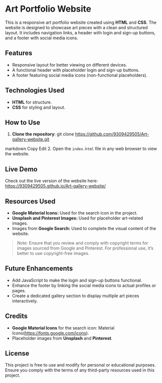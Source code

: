 # Art Portfolio Website

This is a responsive art portfolio website created using **HTML** and **CSS**. The website is designed to showcase art pieces with a clean and structured layout. It includes navigation links, a header with login and sign-up buttons, and a footer with social media icons.

## Features
- Responsive layout for better viewing on different devices.
- A functional header with placeholder login and sign-up buttons.
- A footer featuring social media icons (non-functional placeholders).

## Technologies Used
- **HTML** for structure.
- **CSS** for styling and layout.

## How to Use
1. **Clone the repository**:
git clone https://github.com/9309429505/Art-gallery-website.git

markdown
Copy
Edit
2. Open the `index.html` file in any web browser to view the website.

## Live Demo
Check out the live version of the website here:  
https://9309429505.github.io/Art-gallery-website/

## Resources Used
- **Google Material Icons:** Used for the search icon in the project.  
- **Unsplash and Pinterest Images:** Used for placeholder art-related images.  
- Images from **Google Search:** Used to complete the visual content of the website.  
> *Note:* Ensure that you review and comply with copyright terms for images sourced from Google and Pinterest. For professional use, it’s better to use copyright-free images.

## Future Enhancements
- Add JavaScript to make the login and sign-up buttons functional.
- Enhance the footer by linking the social media icons to actual profiles or pages.
- Create a dedicated gallery section to display multiple art pieces interactively.

## Credits
- **Google Material Icons** for the search icon: Material Icons(https://fonts.google.com/icons).  
- Placeholder images from **Unsplash** and **Pinterest**.

## License
This project is free to use and modify for personal or educational purposes. Ensure you comply with the terms of any third-party resources used in this project.
